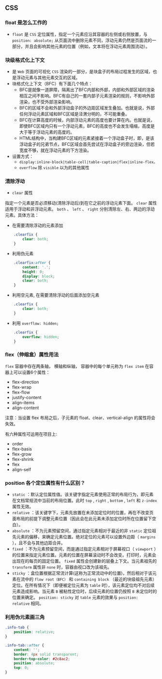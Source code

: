## CSS

### float 是怎么工作的

* `float` 是 `CSS` 定位属性，指定一个元素应沿其容器的左侧或右侧放置，与 `position: absolute;` 从页面流中删除元素不同，浮动元素仍然是页面流的一部分，并且会影响其他元素的位置（例如，文本将在浮动元素周围流动）。

### 块级格式化上下文

* 是 `Web` 页面的可视化 `CSS` 渲染的一部分，是块盒子的布局过程发生的区域，也是浮动元素与其他元素交互的区域。
* 块格式化上下文（BFC）有下面几个特点：
  + BFC是就像一道屏障，隔离出了BFC内部和外部，内部和外部区域的渲染相互之间不影响。BFC有自己的一套内部子元素渲染的规则，不影响外部渲染，也不受外部渲染影响。
  + BFC的区域不会和外部浮动盒子的外边距区域发生叠加。也就是说，外部任何浮动元素区域和BFC区域是泾渭分明的，不可能重叠。
  + BFC在计算高度的时候，内部浮动元素的高度也要计算在内。也就是说，即使BFC区域内只有一个浮动元素，BFC的高度也不会发生塌缩，高度是大于等于浮动元素的高度的。
  + HTML结构中，当构建BFC区域的元素紧接着一个浮动盒子时，即，是该浮动盒子的兄弟节点，BFC区域会首先尝试在浮动盒子的旁边渲染，但若宽度不够，就在浮动元素的下方渲染。
* 设置方式：
  + `display:inline-block|table-cell|table-caption|flex|inline-flex。` 
  + `overflow` 除 `visible` 以为的其他属性

### 清除浮动

* `clear` 属性

指定一个元素是否必须移动(清除浮动后)到在它之前的浮动元素下面。 `clear` 属性适用于浮动和非浮动元素。 `both` 、 `left` 、 `right` 分别清除左、右、两边的浮动元素。具体方法：

  + 在需要清除浮动的元素添加

``` css
    .clearfix {
        clear: both;
    }
```

  + 利用伪元素

``` css
    .clearfix:after {
        content: '.';
        height: 0;
        display: block;
        clear: both;
    }
```

  + 利用空元素, 在需要清除浮动的后面添加空元素

``` css
    .clearfix {
        clear: both;
    }
```

  + 利用 `overflow: hidden;` 

``` css
    .clearfix {
        overflow: hidden;
    }
```

### flex（伸缩盒）属性用法

`flex` 容器中存在两条轴， 横轴和纵轴， 容器中的每个单元称为 `flex item` 
在容器上可以设置6个属性：

* flex-direction
* flex-wrap
* flex-flow
* justify-content
* align-items
* align-content

注意：当设置 flex 布局之后，子元素的 float、clear、vertical-align 的属性将会失效。

有六种属性可运用在项目上:

* order
* flex-basis
* flex-grow
* flex-shrink
* flex
* align-self

### position 各个定位属性有什么区别？

* `static` ：默认定位属性值。该关键字指定元素使用正常的布局行为，即元素在文档常规流中当前的布局位置。此时 `top` , `right` , `bottom` , `left` 和 `z-index` 属性无效。
* `relative` ：该关键字下，元素先放置在未添加定位时的位置，再在不改变页面布局的前提下调整元素位置（因此会在此元素未添加定位时所在位置留下空白）。
* `absolute` ：不为元素预留空间，通过指定元素相对于最近的非 `static` 定位祖先元素的偏移，来确定元素位置。绝对定位的元素可以设置外边距（ `margins` ），且不会与其他边距合并。
* `fixed` ：不为元素预留空间，而是通过指定元素相对于屏幕视口（ `viewport` ）的位置来指定元素位置。元素的位置在屏幕滚动时不会改变。打印时，元素会出现在的每页的固定位置。 `fixed` 属性会创建新的层叠上下文。当元素祖先的 `transform` 属性非 `none` 时，容器由视口改为该祖先。
* `sticky` ：盒位置根据正常流计算(这称为正常流动中的位置)，然后相对于该元素在流中的 `flow root（BFC）` 和 `containing block` （最近的块级祖先元素）定位。在所有情况下（即便被定位元素为 `table` 时），该元素定位均不对后续元素造成影响。当元素 `B` 被粘性定位时，后续元素的位置仍按照 `B` 未定位时的位置来确定。 `position: sticky` 对 `table` 元素的效果与 `position: relative` 相同。

### 利用伪元素画三角

``` css
.info-tab {
    position: relative;
}

.info-tab::after {
    content: '';
    border: 4px solid transparent;
    border-top-color: #2c8ac2;
    position: absolute;
    top: 0;
}
```

